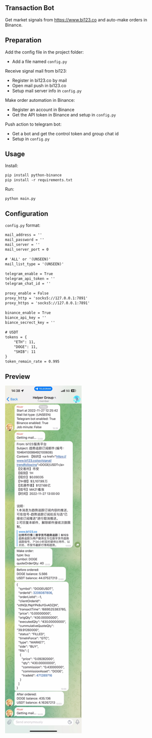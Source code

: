 ## Transaction Bot

Get market signals from https://www.bi123.co and auto-make orders in Binance.

## Preparation

Add the config file in the project folder:

- Add a file named `config.py`

Receive signal mail from bi123:

- Register in bi123.co by mail
- Open mail push in bi123.co
- Setup mail server info in `config.py`

Make order automation in Binance:

- Register an account in Binance
- Get the API token in Binance and setup in `config.py`

Push action to telegram bot:

- Get a bot and get the control token and group chat id
- Setup in `config.py`

## Usage

Install:

```
pip install python-binance
pip install -r requirements.txt
```

Run:

```
python main.py
```

## Configuration

`config.py` format:

```
mail_address = ''
mail_password = ''
mail_server = ''
mail_server_port = 0

# 'ALL' or '(UNSEEN)'
mail_list_type = '(UNSEEN)'

telegram_enable = True
telegram_api_token = ''
telegram_chat_id = ''

proxy_enable = False
proxy_http = 'socks5://127.0.0.1:7891'
proxy_https = 'socks5://127.0.0.1:7891'

binance_enable = True
biance_api_key = ''
biance_secrect_key = ''

# USDT
tokens = {
    "ETH": 11,
    "DOGE": 11,
    "SHIB": 11
}
token_remain_rate = 0.995
```

## Preview

<img src="./README.jpg" width="50%">
